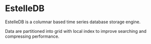 # EstelleDB
EstelleDB is a columnar based time series database storage engine.

Data are partitioned into grid with local index to improve searching and compressing performance.

